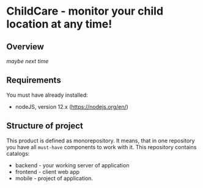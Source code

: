 # ChildCare - monitor your child location at any time!

## Overview
*maybe next time*

## Requirements
You must have already installed:
* nodeJS, version 12.x (https://nodejs.org/en/)


## Structure of project
This product is defined as monorepository. It means, that in one repository you have all `must-have` components to work with it. This repository contains catalogs:
* backend - your working server of application
* frontend - client web app
* mobile - project of application.